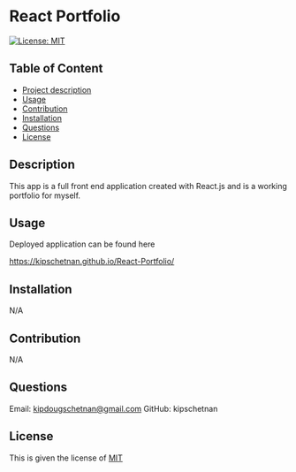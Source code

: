 
  # React Portfolio

  [![License: MIT](https://img.shields.io/badge/License-MIT-yellow.svg)](https://opensource.org/licenses/MIT)

  ## Table of Content
  - [Project description](#Description)
  - [Usage](#Usage)
  - [Contribution](#Contribution)
  - [Installation](#Installation)
  - [Questions](#Questions)
  - [License](#License)

  ## Description
  This app is a full front end application created with React.js and is a working portfolio for myself.

  ## Usage
  Deployed application can be found here

  https://kipschetnan.github.io/React-Portfolio/

  ## Installation
  N/A

  ## Contribution
  N/A

  ## Questions
  Email: kipdougschetnan@gmail.com
  GitHub: kipschetnan

  ## License
  This is given the license of [MIT](https://choosealicense.com/licenses/mit/)

